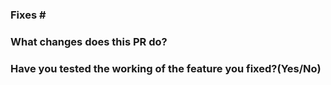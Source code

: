 ### Fixes #<issue-number>

### What changes does this PR do?

### Have you tested the working of the feature you fixed?(Yes/No)